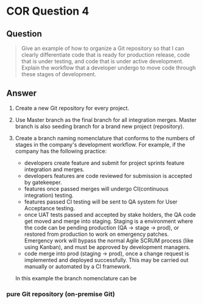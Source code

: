 # COR Question 4

## Question

> Give an example of how to organize a Git repository so that I can clearly differentiate code
> that is ready for production release, code that is under testing, and code that is under
> active development.
> Explain the workflow that a developer undergo to move code through these stages of development.

## Answer

1. Create a new Git repository for every project.
2. Use Master branch as the final branch for all integration merges. Master branch is also seeding
   branch for a brand new project (repository).
3. Create a branch naming nomenclature that conforms to the numbers of stages in the company's
   development workflow.  For example, if the company has the following practice:

   - developers create feature and submit for project sprints feature integration and merges.
   - developers features are code reviewed for submission is accepted by gatekeeper.
   - features once passed merges will undergo CI(continuous integration) testing.
   - features passed CI testing will be sent to QA system for User Acceptance testing.
   - once UAT tests passed and accepted by stake holders, the QA code get moved and merge into staging. Staging is a environment where the code can be pending production (QA -> stage -> prod), or restored from production to work on emergency patches. Emergency work will bypass the normal Agile SCRUM process (like using Kanban), and must be approved by development managers.
   - code merge into prod (staging -> prod), once a change request is implemented and deployed successfully.  This may be carried out manually or automated by a CI framework.

   In this example the branch nomenclature can be 

### pure Git repository (on-premise Git)

